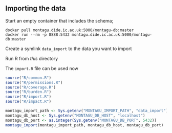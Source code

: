 ## Importing the data

Start an empty container that includes the schema;

```
docker pull montagu.dide.ic.ac.uk:5000/montagu-db:master
docker run --rm -p 8888:5432 montagu.dide.ic.ac.uk:5000/montagu-db:master
```

Create a symlink `data_import` to the data you want to import

Run R from *this* directory

The `import.R` file can be used now

```r
source("R/common.R")
source("R/permissions.R")
source("R/coverage.R")
source("R/burden.R")
source("R/import.R")
source("R/impact.R")

montagu_import_path <- Sys.getenv("MONTAGU_IMPORT_PATH", "data_import")
montagu_db_host <- Sys.getenv("MONTAGU_DB_HOST", "localhost")
montagu_db_port <- as.integer(Sys.getenv("MONTAGU_DB_PORT", 5432))
montagu_import(montagu_import_path, montagu_db_host, montagu_db_port)
```
